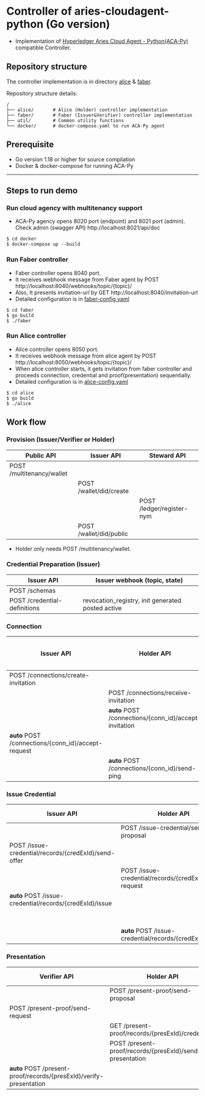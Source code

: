 # Controller of aries-cloudagent-python (Go version)
- Implementation of [Hyperledger Aries Cloud Agent - Python(ACA-Py)](https://github.com/hyperledger/aries-cloudagent-python) compatible Controller.

## Repository structure
The controller implementation is in directory [alice](./alice) & [faber](./faber). 

Repository structure details:
```
/
├── alice/       # Alice (Holder) controller implementation
├── faber/       # Faber (Issuer&Verifier) controller implementation
├── util/        # Common utility functions
└── docker/      # docker-compose.yaml to run ACA-Py agent
```

## Prerequisite 
- Go version 1.18 or higher for source compilation
- Docker & docker-compose for running ACA-Py
---

## Steps to run demo
### Run cloud agency with multitenancy support
- ACA-Py agency opens 8020 port (endpoint) and 8021 port (admin). 
Check admin (swagger API) http://localhost:8021/api/doc
```
$ cd docker
$ docker-compose up --build
```

### Run Faber controller
- Faber controller opens 8040 port.
- It receives webhook message from Faber agent by POST http://localhost:8040/webhooks/topic/{topic}/ 
- Also, It presents invitation-url by GET http://localhost:8040/invitation-url
- Detailed configuration is in [faber-config.yaml](./faber/faber-config.yaml)
```
$ cd faber
$ go build
$ ./faber
```

### Run Alice controller
- Alice controller opens 8050 port. 
- It receives webhook message from alice agent by POST http://localhost:8050/webhooks/topic/{topic}/ 
- When alice controller starts, it gets invitation from faber controller and proceeds connection, credential and proof(presentation) sequentially.
- Detailed configuration is in [alice-config.yaml](./alice/alice-config.yaml)
```
$ cd alice
$ go build
$ ./alice
```

## Work flow
### Provision (Issuer/Verifier or Holder)
| Public API | Issuer API | Steward API |
|---|---|---|
| POST /multitenancy/wallet |  |  |
|  | POST /wallet/did/create |  |
|  |  | POST /ledger/register-nym |
|  | POST /wallet/did/public |  |
- Holder only needs POST /multitenancy/wallet.

### Credential Preparation (Issuer)
| Issuer API | Issuer webhook (topic, state) |
|---|---|
| POST /schemas |  |
| POST /credential-definitions | revocation_registry, init generated posted active |

### Connection
| Issuer API | Holder API | Issuer webhook (topic, state) | Holder webhook (topic, state) |
|---|---|---|---|
| POST /connections/create-invitation |  |  |  |
|  | POST /connections/receive-invitation |  | connections, invitation |
|  | **auto** POST /connections/{conn_id}/accept-invitation | connections, request | connections, request |
| **auto** POST /connections/{conn_id}/accept-request |  | connections, response | connections, response |
|  | **auto** POST /connections/{conn_id}/send-ping | connections, active | connections, active |

### Issue Credential
| Issuer API | Holder API | Issuer webhook (topic, state) | Holder webhook (topic, state) |
|---|---|---|---|
|  | POST /issue-credential/send-proposal | issue_credential, proposal_received | issue_credential, proposal_sent |
| POST /issue-credential/records/{credExId}/send-offer |  | issue_credential, offer_sent | issue_credential, offer_received |
|  | POST /issue-credential/records/{credExId}/send-request | issue_credential, request_received | issue_credential, request_sent |
| **auto** POST /issue-credential/records/{credExId}/issue |  | issue_credential, credential_issued | issue_credential, credential_received |
|  |  | issuer_cred_rev, issued |  |
|  | **auto** POST /issue-credential/records/{credExId}/store | issue_credential, credential_acked | issue_credential, credential_acked |

### Presentation
| Verifier API | Holder API | Verifier webhook (topic, state) | Holder webhook (topic, state) |
|---|---|---|---|
|  | POST /present-proof/send-proposal | present_proof, proposal_received | present_proof, proposal_sent |
| POST /present-proof/send-request |  | present_proof, request_sent | present_proof, request_received |
|  | GET /present-proof/records/{presExId}/credentials |  |  |
|  | POST /present-proof/records/{presExId}/send-presentation | present_proof, presentation_received | present_proof, presentation_sent |
| **auto** POST /present-proof/records/{presExId}/verify-presentation |  | present_proof, verified | present_proof, presentation_acked |
